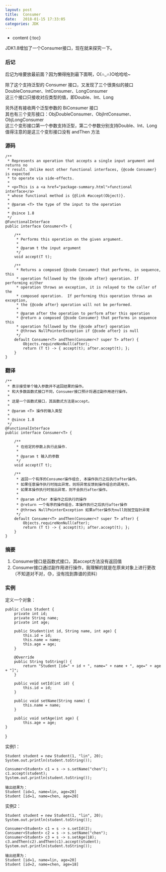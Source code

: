 ```yaml
---
layout: post
title:  Consumer
date:   2018-01-15 17:33:05
categories: JDK
---
```


* content
{:toc}

JDK1.8增加了一个Consumer接口，现在就来探究一下。

### 后记

后记为啥要放最前面？因为懒得拖到最下面啊，O(∩_∩)O哈哈哈~  

除了这个支持泛型的 Consumer 接口，又发现了三个很类似的接口  
DoubleConsumer、IntConsumer、LongConsumer  
这三个接口只接收对应类型的值，即Double、Int、Long  

另外还有接收两个泛型参数的 BiConsumer 接口  
其也有三个变形接口：ObjDoubleConsumer、ObjIntConsumer、ObjLongConsumer  
这三个变形接口第一个参数支持泛型，第二个参数分别支持Double、Int、Long  
值得注意的是这三个变形接口没有 andThen 方法
	
### 源码

	/**
	 * Represents an operation that accepts a single input argument and returns no
	 * result. Unlike most other functional interfaces, {@code Consumer} is expected
	 * to operate via side-effects.
	 *
	 * <p>This is a <a href="package-summary.html">functional interface</a>
	 * whose functional method is {@link #accept(Object)}.
	 *
	 * @param <T> the type of the input to the operation
	 *
	 * @since 1.8
	 */
	@FunctionalInterface
	public interface Consumer<T> {
	
	    /**
	     * Performs this operation on the given argument.
	     *
	     * @param t the input argument
	     */
	    void accept(T t);
	
	    /**
	     * Returns a composed {@code Consumer} that performs, in sequence, this
	     * operation followed by the {@code after} operation. If performing either
	     * operation throws an exception, it is relayed to the caller of the
	     * composed operation.  If performing this operation throws an exception,
	     * the {@code after} operation will not be performed.
	     *
	     * @param after the operation to perform after this operation
	     * @return a composed {@code Consumer} that performs in sequence this
	     * operation followed by the {@code after} operation
	     * @throws NullPointerException if {@code after} is null
	     */
	    default Consumer<T> andThen(Consumer<? super T> after) {
	        Objects.requireNonNull(after);
	        return (T t) -> { accept(t); after.accept(t); };
	    }
	}
	
### 翻译
	
	/**
	 * 表示接受单个输入参数并不返回结果的操作。
	 * 和大多数函数式接口不同，Consumer接口预计将通过副作用进行操作。
	 *
	 * 这是一个函数式接口，其函数式方法是accept。
	 *
	 * @param <T> 操作的输入类型
	 *
	 * @since 1.8
	 */
	@FunctionalInterface
	public interface Consumer<T> {
	
	    /**
	     * 在给定的参数上执行此操作.
	     *
	     * @param t 输入的参数
	     */
	    void accept(T t);
	
	    /**
	     * 返回一个有序的Consumer操作组合, 本操作执行之后执行after操作。
	     * 如果任意操作执行时抛出异常，则将异常反馈到操作组合的调用方。
	     * 如果本操作执行时抛出异常，则不会执行after操作。
	     *
	     * @param after 本操作之后执行的操作
	     * @return 一个有序的操作组合，本操作执行之后执行after操作
	     * @throws NullPointerException 如果after操作为null则抛空指针异常
	     */
	    default Consumer<T> andThen(Consumer<? super T> after) {
	        Objects.requireNonNull(after);
	        return (T t) -> { accept(t); after.accept(t); };
	    }
	}
	
### 摘要

1. Consumer接口是函数式接口，其accept方法没有返回值
2. Consumer接口通过副作用进行操作，我理解的就是在原来对象上进行更改（不知道对不对，😓，没有找到靠谱的资料）

### 实例

定义一个对象：

	public class Student {
		private int id;
		private String name;
		private int age;
		
		public Student(int id, String name, int age) {
			this.id = id;
			this.name = name;
			this.age = age;
		}
		
		@Override
		public String toString() {
			return "Student [id=" + id + ", name=" + name + ", age=" + age + "]";
		}
		
		public void setId(int id) {
			this.id = id;
		}
		
		public void setName(String name) {
			this.name = name;
		}
		
		public void setAge(int age) {
			this.age = age;
	}
}
	
实例1：
	
	Student student = new Student(1, "lin", 20);
	System.out.println(student.toString());
	
	Consumer<Student> c1 = s -> s.setName("chen");
	c1.accept(student);
	System.out.println(student.toString());
		
	输出结果为：
	Student [id=1, name=lin, age=20]
	Student [id=1, name=chen, age=20]
	
实例2：
	
	Student student = new Student(1, "lin", 20);
	System.out.println(student.toString());
	
	Consumer<Student> c1 = s -> s.setId(2);
	Consumer<Student> c2 = s -> s.setName("chen");
	Consumer<Student> c3 = s -> s.setAge(18);
	c3.andThen(c2).andThen(c1).accept(student);
	System.out.println(student.toString());
	
	输出结果为：
	Student [id=1, name=lin, age=20]
	Student [id=2, name=chen, age=18]
	